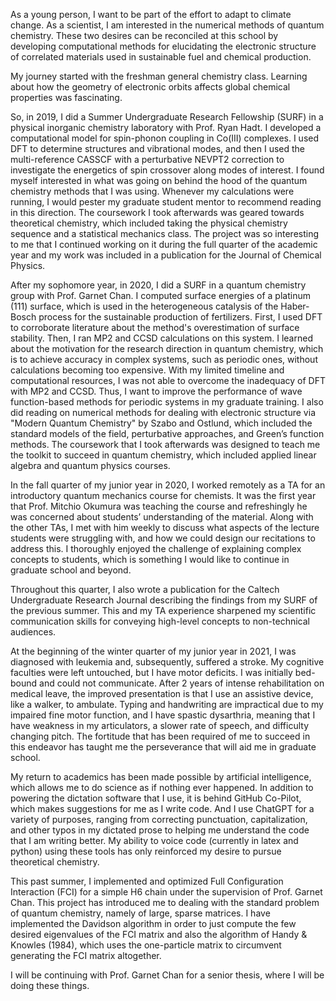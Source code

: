 As a young person, I want to be part of the effort to adapt to climate change. As a scientist, I am interested in the numerical methods of quantum chemistry. These two desires can be reconciled at this school by developing computational methods for elucidating the electronic structure of correlated materials used in sustainable fuel and chemical production.

My journey started with the freshman general chemistry class. Learning about how the geometry of electronic orbits affects global chemical properties was fascinating.

So, in 2019, I did a Summer Undergraduate Research Fellowship (SURF) in a physical inorganic chemistry laboratory with Prof. Ryan Hadt. I developed a computational model for spin-phonon coupling in Co(III) complexes. I used DFT to determine structures and vibrational modes, and then I used the multi-reference CASSCF with a perturbative NEVPT2 correction to investigate the energetics of spin crossover along modes of interest. I found myself interested in what was going on behind the hood of the quantum chemistry methods that I was using. Whenever my calculations were running, I would pester my graduate student mentor to recommend reading in this direction. The coursework I took afterwards was geared towards theoretical chemistry, which included taking the physical chemistry sequence and a statistical mechanics class. The project was so interesting to me that I continued working on it during the full quarter of the academic year and my work was included in a publication for the Journal of Chemical Physics.

After my sophomore year, in 2020, I did a SURF in a quantum chemistry group with Prof. Garnet Chan. I computed surface energies of a platinum (111) surface, which is used in the heterogeneous catalysis of the Haber-Bosch process for the sustainable production of fertilizers. First, I used DFT to corroborate literature about the method's overestimation of surface stability. Then, I ran MP2 and CCSD calculations on this system. I learned about the motivation for the research direction in quantum chemistry, which is to achieve accuracy in complex systems, such as periodic ones, without calculations becoming too expensive. With my limited timeline and computational resources, I was not able to overcome the inadequacy of DFT with MP2 and CCSD. Thus, I want to improve the performance of wave function-based methods for periodic systems in my graduate training. I also did reading on numerical methods for dealing with electronic structure via "Modern Quantum Chemistry" by Szabo and Ostlund, which included the standard models of the field, perturbative approaches, and Green’s function methods. The coursework that I took afterwards was designed to teach me the toolkit to succeed in quantum chemistry, which included applied linear algebra and quantum physics courses.

In the fall quarter of my junior year in 2020, I worked remotely as a TA for an introductory quantum mechanics course for chemists. It was the first year that Prof. Mitchio Okumura was teaching the course and refreshingly he was concerned about students’ understanding of the material. Along with the other TAs, I met with him weekly to discuss what aspects of the lecture students were struggling with, and how we could design our recitations to address this. I thoroughly enjoyed the challenge of explaining complex concepts to students, which is something I would like to continue in graduate school and beyond.

Throughout this quarter, I also wrote a publication for the Caltech Undergraduate Research Journal describing the findings from my SURF of the previous summer. This and my TA experience sharpened my scientific communication skills for conveying high-level concepts to non-technical audiences.

At the beginning of the winter quarter of my junior year in 2021, I was diagnosed with leukemia and, subsequently, suffered a stroke. My cognitive faculties were left untouched, but I have motor deficits. I was initially bed-bound and could not communicate. After 2 years of intense rehabilitation on medical leave, the improved presentation is that I use an assistive device, like a walker, to ambulate. Typing and handwriting are impractical due to my impaired fine motor function, and I have spastic dysarthria, meaning that I have weakness in my articulators, a slower rate of speech, and difficulty changing pitch. The fortitude that has been required of me to succeed in this endeavor has taught me the perseverance that will aid me in graduate school.

My return to academics has been made possible by artificial intelligence, which allows me to do science as if nothing ever happened. In addition to powering the dictation software that I use, it is behind GitHub Co-Pilot, which makes suggestions for me as I write code. And I use ChatGPT for a variety of purposes, ranging from correcting punctuation, capitalization, and other typos in my dictated prose to helping me understand the code that I am writing better. My ability to voice code (currently in latex and python) using these tools has only reinforced my desire to pursue theoretical chemistry.

This past summer, I implemented and optimized Full Configuration Interaction (FCI) for a simple H6 chain under the supervision of Prof. Garnet Chan. This project has introduced me to dealing with the standard problem of quantum chemistry, namely of large, sparse matrices. I have implemented the Davidson algorithm in order to just compute the few desired eigenvalues of the FCI matrix and also the algorithm of Handy & Knowles (1984), which uses the one-particle matrix to circumvent generating the FCI matrix altogether.

I will be continuing with Prof. Garnet Chan for a senior thesis, where I will be doing these things.
